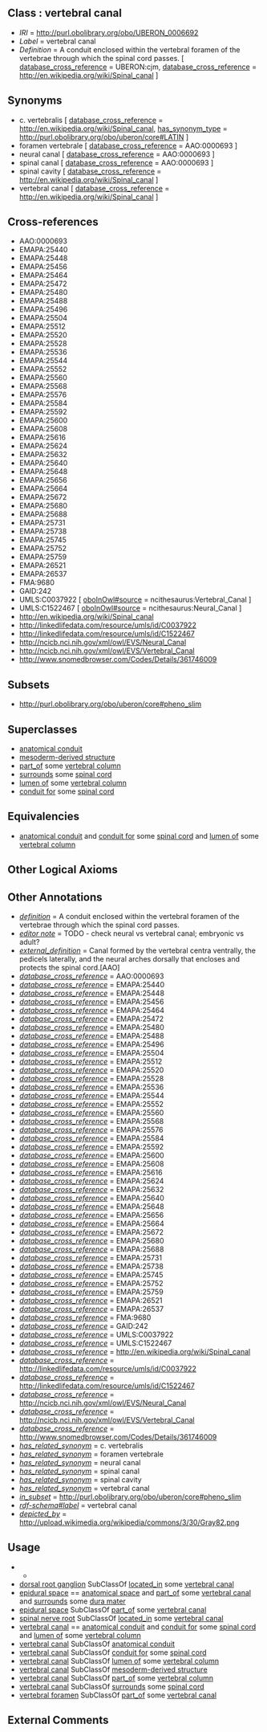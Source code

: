 
## Class : vertebral canal

 * *IRI* = http://purl.obolibrary.org/obo/UBERON_0006692
 * *Label* = vertebral canal
 * *Definition* = A conduit enclosed within the vertebral foramen of the vertebrae through which the spinal cord passes. [ [database_cross_reference](../../ef/oboInOwl#hasDbXref.md) = UBERON:cjm, [database_cross_reference](../../ef/oboInOwl#hasDbXref.md) = http://en.wikipedia.org/wiki/Spinal_canal ]

## Synonyms

 * c. vertebralis [ [database_cross_reference](../../ef/oboInOwl#hasDbXref.md) = http://en.wikipedia.org/wiki/Spinal_canal, [has_synonym_type](../../pe/oboInOwl#hasSynonymType.md) = http://purl.obolibrary.org/obo/uberon/core#LATIN ]
 * foramen vertebrale [ [database_cross_reference](../../ef/oboInOwl#hasDbXref.md) = AAO:0000693 ]
 * neural canal [ [database_cross_reference](../../ef/oboInOwl#hasDbXref.md) = AAO:0000693 ]
 * spinal canal [ [database_cross_reference](../../ef/oboInOwl#hasDbXref.md) = AAO:0000693 ]
 * spinal cavity [ [database_cross_reference](../../ef/oboInOwl#hasDbXref.md) = http://en.wikipedia.org/wiki/Spinal_canal ]
 * vertebral canal [ [database_cross_reference](../../ef/oboInOwl#hasDbXref.md) = http://en.wikipedia.org/wiki/Spinal_canal ]

## Cross-references

 * AAO:0000693
 * EMAPA:25440
 * EMAPA:25448
 * EMAPA:25456
 * EMAPA:25464
 * EMAPA:25472
 * EMAPA:25480
 * EMAPA:25488
 * EMAPA:25496
 * EMAPA:25504
 * EMAPA:25512
 * EMAPA:25520
 * EMAPA:25528
 * EMAPA:25536
 * EMAPA:25544
 * EMAPA:25552
 * EMAPA:25560
 * EMAPA:25568
 * EMAPA:25576
 * EMAPA:25584
 * EMAPA:25592
 * EMAPA:25600
 * EMAPA:25608
 * EMAPA:25616
 * EMAPA:25624
 * EMAPA:25632
 * EMAPA:25640
 * EMAPA:25648
 * EMAPA:25656
 * EMAPA:25664
 * EMAPA:25672
 * EMAPA:25680
 * EMAPA:25688
 * EMAPA:25731
 * EMAPA:25738
 * EMAPA:25745
 * EMAPA:25752
 * EMAPA:25759
 * EMAPA:26521
 * EMAPA:26537
 * FMA:9680
 * GAID:242
 * UMLS:C0037922 [ [oboInOwl#source](../../ce/oboInOwl#source.md) = ncithesaurus:Vertebral_Canal ]
 * UMLS:C1522467 [ [oboInOwl#source](../../ce/oboInOwl#source.md) = ncithesaurus:Neural_Canal ]
 * http://en.wikipedia.org/wiki/Spinal_canal
 * http://linkedlifedata.com/resource/umls/id/C0037922
 * http://linkedlifedata.com/resource/umls/id/C1522467
 * http://ncicb.nci.nih.gov/xml/owl/EVS/Neural_Canal
 * http://ncicb.nci.nih.gov/xml/owl/EVS/Vertebral_Canal
 * http://www.snomedbrowser.com/Codes/Details/361746009

## Subsets

 * http://purl.obolibrary.org/obo/uberon/core#pheno_slim

## Superclasses

 * [anatomical conduit](../../UBERON/11/UBERON_0004111.md)
 * [mesoderm-derived structure](../../UBERON/20/UBERON_0004120.md)
 * [part_of](../../BFO/50/BFO_0000050.md) some [vertebral column](../../UBERON/30/UBERON_0001130.md)
 * [surrounds](../../RO/21/RO_0002221.md) some [spinal cord](../../UBERON/40/UBERON_0002240.md)
 * [lumen of](../../RO/71/RO_0002571.md) some [vertebral column](../../UBERON/30/UBERON_0001130.md)
 * [conduit for](../../core#conduit/or/core#conduit_for.md) some [spinal cord](../../UBERON/40/UBERON_0002240.md)

## Equivalencies

 * [anatomical conduit](../../UBERON/11/UBERON_0004111.md) and [conduit for](../../core#conduit/or/core#conduit_for.md) some [spinal cord](../../UBERON/40/UBERON_0002240.md) and [lumen of](../../RO/71/RO_0002571.md) some [vertebral column](../../UBERON/30/UBERON_0001130.md)

## Other Logical Axioms


## Other Annotations

 * *[definition](../../IAO/15/IAO_0000115.md)* = A conduit enclosed within the vertebral foramen of the vertebrae through which the spinal cord passes.
 * *[editor note](../../IAO/16/IAO_0000116.md)* = TODO - check neural vs vertebral canal; embryonic vs adult?
 * *[external_definition](../../UBPROP/01/UBPROP_0000001.md)* = Canal formed by the vertebral centra ventrally, the pedicels laterally, and the neural arches dorsally that encloses and protects the spinal cord.[AAO]
 * *[database_cross_reference](../../ef/oboInOwl#hasDbXref.md)* = AAO:0000693
 * *[database_cross_reference](../../ef/oboInOwl#hasDbXref.md)* = EMAPA:25440
 * *[database_cross_reference](../../ef/oboInOwl#hasDbXref.md)* = EMAPA:25448
 * *[database_cross_reference](../../ef/oboInOwl#hasDbXref.md)* = EMAPA:25456
 * *[database_cross_reference](../../ef/oboInOwl#hasDbXref.md)* = EMAPA:25464
 * *[database_cross_reference](../../ef/oboInOwl#hasDbXref.md)* = EMAPA:25472
 * *[database_cross_reference](../../ef/oboInOwl#hasDbXref.md)* = EMAPA:25480
 * *[database_cross_reference](../../ef/oboInOwl#hasDbXref.md)* = EMAPA:25488
 * *[database_cross_reference](../../ef/oboInOwl#hasDbXref.md)* = EMAPA:25496
 * *[database_cross_reference](../../ef/oboInOwl#hasDbXref.md)* = EMAPA:25504
 * *[database_cross_reference](../../ef/oboInOwl#hasDbXref.md)* = EMAPA:25512
 * *[database_cross_reference](../../ef/oboInOwl#hasDbXref.md)* = EMAPA:25520
 * *[database_cross_reference](../../ef/oboInOwl#hasDbXref.md)* = EMAPA:25528
 * *[database_cross_reference](../../ef/oboInOwl#hasDbXref.md)* = EMAPA:25536
 * *[database_cross_reference](../../ef/oboInOwl#hasDbXref.md)* = EMAPA:25544
 * *[database_cross_reference](../../ef/oboInOwl#hasDbXref.md)* = EMAPA:25552
 * *[database_cross_reference](../../ef/oboInOwl#hasDbXref.md)* = EMAPA:25560
 * *[database_cross_reference](../../ef/oboInOwl#hasDbXref.md)* = EMAPA:25568
 * *[database_cross_reference](../../ef/oboInOwl#hasDbXref.md)* = EMAPA:25576
 * *[database_cross_reference](../../ef/oboInOwl#hasDbXref.md)* = EMAPA:25584
 * *[database_cross_reference](../../ef/oboInOwl#hasDbXref.md)* = EMAPA:25592
 * *[database_cross_reference](../../ef/oboInOwl#hasDbXref.md)* = EMAPA:25600
 * *[database_cross_reference](../../ef/oboInOwl#hasDbXref.md)* = EMAPA:25608
 * *[database_cross_reference](../../ef/oboInOwl#hasDbXref.md)* = EMAPA:25616
 * *[database_cross_reference](../../ef/oboInOwl#hasDbXref.md)* = EMAPA:25624
 * *[database_cross_reference](../../ef/oboInOwl#hasDbXref.md)* = EMAPA:25632
 * *[database_cross_reference](../../ef/oboInOwl#hasDbXref.md)* = EMAPA:25640
 * *[database_cross_reference](../../ef/oboInOwl#hasDbXref.md)* = EMAPA:25648
 * *[database_cross_reference](../../ef/oboInOwl#hasDbXref.md)* = EMAPA:25656
 * *[database_cross_reference](../../ef/oboInOwl#hasDbXref.md)* = EMAPA:25664
 * *[database_cross_reference](../../ef/oboInOwl#hasDbXref.md)* = EMAPA:25672
 * *[database_cross_reference](../../ef/oboInOwl#hasDbXref.md)* = EMAPA:25680
 * *[database_cross_reference](../../ef/oboInOwl#hasDbXref.md)* = EMAPA:25688
 * *[database_cross_reference](../../ef/oboInOwl#hasDbXref.md)* = EMAPA:25731
 * *[database_cross_reference](../../ef/oboInOwl#hasDbXref.md)* = EMAPA:25738
 * *[database_cross_reference](../../ef/oboInOwl#hasDbXref.md)* = EMAPA:25745
 * *[database_cross_reference](../../ef/oboInOwl#hasDbXref.md)* = EMAPA:25752
 * *[database_cross_reference](../../ef/oboInOwl#hasDbXref.md)* = EMAPA:25759
 * *[database_cross_reference](../../ef/oboInOwl#hasDbXref.md)* = EMAPA:26521
 * *[database_cross_reference](../../ef/oboInOwl#hasDbXref.md)* = EMAPA:26537
 * *[database_cross_reference](../../ef/oboInOwl#hasDbXref.md)* = FMA:9680
 * *[database_cross_reference](../../ef/oboInOwl#hasDbXref.md)* = GAID:242
 * *[database_cross_reference](../../ef/oboInOwl#hasDbXref.md)* = UMLS:C0037922
 * *[database_cross_reference](../../ef/oboInOwl#hasDbXref.md)* = UMLS:C1522467
 * *[database_cross_reference](../../ef/oboInOwl#hasDbXref.md)* = http://en.wikipedia.org/wiki/Spinal_canal
 * *[database_cross_reference](../../ef/oboInOwl#hasDbXref.md)* = http://linkedlifedata.com/resource/umls/id/C0037922
 * *[database_cross_reference](../../ef/oboInOwl#hasDbXref.md)* = http://linkedlifedata.com/resource/umls/id/C1522467
 * *[database_cross_reference](../../ef/oboInOwl#hasDbXref.md)* = http://ncicb.nci.nih.gov/xml/owl/EVS/Neural_Canal
 * *[database_cross_reference](../../ef/oboInOwl#hasDbXref.md)* = http://ncicb.nci.nih.gov/xml/owl/EVS/Vertebral_Canal
 * *[database_cross_reference](../../ef/oboInOwl#hasDbXref.md)* = http://www.snomedbrowser.com/Codes/Details/361746009
 * *[has_related_synonym](../../ym/oboInOwl#hasRelatedSynonym.md)* = c. vertebralis
 * *[has_related_synonym](../../ym/oboInOwl#hasRelatedSynonym.md)* = foramen vertebrale
 * *[has_related_synonym](../../ym/oboInOwl#hasRelatedSynonym.md)* = neural canal
 * *[has_related_synonym](../../ym/oboInOwl#hasRelatedSynonym.md)* = spinal canal
 * *[has_related_synonym](../../ym/oboInOwl#hasRelatedSynonym.md)* = spinal cavity
 * *[has_related_synonym](../../ym/oboInOwl#hasRelatedSynonym.md)* = vertebral canal
 * *[in_subset](../../et/oboInOwl#inSubset.md)* = http://purl.obolibrary.org/obo/uberon/core#pheno_slim
 * *[rdf-schema#label](../../el/rdf-schema#label.md)* = vertebral canal
 * *[depicted_by](../../depicted/by/depicted_by.md)* = http://upload.wikimedia.org/wikipedia/commons/3/30/Gray82.png

## Usage

 * -
 * [dorsal root ganglion](../../UBERON/44/UBERON_0000044.md) SubClassOf [located_in](../../RO/25/RO_0001025.md) some [vertebral canal](../../UBERON/92/UBERON_0006692.md)
 * [epidural space](../../UBERON/91/UBERON_0003691.md) == [anatomical space](../../UBERON/64/UBERON_0000464.md) and [part_of](../../BFO/50/BFO_0000050.md) some [vertebral canal](../../UBERON/92/UBERON_0006692.md) and [surrounds](../../RO/21/RO_0002221.md) some [dura mater](../../UBERON/63/UBERON_0002363.md)
 * [epidural space](../../UBERON/91/UBERON_0003691.md) SubClassOf [part_of](../../BFO/50/BFO_0000050.md) some [vertebral canal](../../UBERON/92/UBERON_0006692.md)
 * [spinal nerve root](../../UBERON/23/UBERON_0009623.md) SubClassOf [located_in](../../RO/25/RO_0001025.md) some [vertebral canal](../../UBERON/92/UBERON_0006692.md)
 * [vertebral canal](../../UBERON/92/UBERON_0006692.md) == [anatomical conduit](../../UBERON/11/UBERON_0004111.md) and [conduit for](../../core#conduit/or/core#conduit_for.md) some [spinal cord](../../UBERON/40/UBERON_0002240.md) and [lumen of](../../RO/71/RO_0002571.md) some [vertebral column](../../UBERON/30/UBERON_0001130.md)
 * [vertebral canal](../../UBERON/92/UBERON_0006692.md) SubClassOf [anatomical conduit](../../UBERON/11/UBERON_0004111.md)
 * [vertebral canal](../../UBERON/92/UBERON_0006692.md) SubClassOf [conduit for](../../core#conduit/or/core#conduit_for.md) some [spinal cord](../../UBERON/40/UBERON_0002240.md)
 * [vertebral canal](../../UBERON/92/UBERON_0006692.md) SubClassOf [lumen of](../../RO/71/RO_0002571.md) some [vertebral column](../../UBERON/30/UBERON_0001130.md)
 * [vertebral canal](../../UBERON/92/UBERON_0006692.md) SubClassOf [mesoderm-derived structure](../../UBERON/20/UBERON_0004120.md)
 * [vertebral canal](../../UBERON/92/UBERON_0006692.md) SubClassOf [part_of](../../BFO/50/BFO_0000050.md) some [vertebral column](../../UBERON/30/UBERON_0001130.md)
 * [vertebral canal](../../UBERON/92/UBERON_0006692.md) SubClassOf [surrounds](../../RO/21/RO_0002221.md) some [spinal cord](../../UBERON/40/UBERON_0002240.md)
 * [vertebral foramen](../../UBERON/31/UBERON_0001131.md) SubClassOf [part_of](../../BFO/50/BFO_0000050.md) some [vertebral canal](../../UBERON/92/UBERON_0006692.md)

## External Comments

